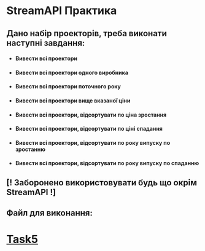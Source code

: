 # StreamAPI Практика

## Дано набір проекторів, треба виконати наступні завдання:
- #### Вивести всі проектори
- #### Вивести всі проектори одного виробника
- #### Вивести всі проектори поточного року
- #### Вивести всі проектори вище вказаної ціни
- #### Вивести всі проектори, відсортувати по ціна зростання
- #### Вивести всі проектори, відсортувати по ціні спадання
- #### Вивести всі проектори, відсортувати по року випуску по зростанню
- #### Вивести всі проектори, відсортувати по року випуску по спаданню

## [! Заборонено використовувати будь що окрім StreamAPI !]

## Файл для виконання:
# [Task5](src/main/java/org/streamapi/practice/Task5.java)